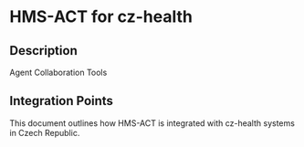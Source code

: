 # HMS-ACT for cz-health

## Description

Agent Collaboration Tools

## Integration Points

This document outlines how HMS-ACT is integrated with cz-health systems in Czech Republic.
